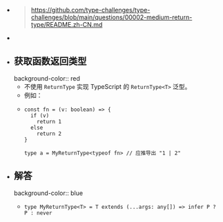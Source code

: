 - > https://github.com/type-challenges/type-challenges/blob/main/questions/00002-medium-return-type/README.zh-CN.md
-
- ## 获取函数返回类型
  background-color:: red
	- 不使用 `ReturnType` 实现 TypeScript 的 `ReturnType<T>` 泛型。
	- 例如：
	- ```
	  const fn = (v: boolean) => {
	    if (v)
	      return 1
	    else
	      return 2
	  }
	  
	  type a = MyReturnType<typeof fn> // 应推导出 "1 | 2"
	  ```
- ## 解答
  background-color:: blue
	- ```
	  type MyReturnType<T> = T extends (...args: any[]) => infer P ? P : never
	  ```